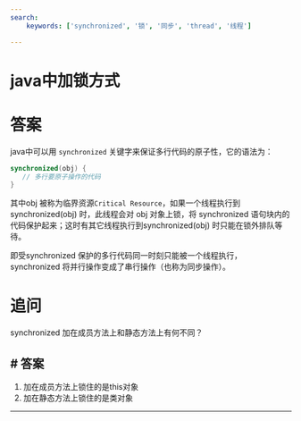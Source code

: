 ```yaml
---
search:
    keywords: ['synchronized', '锁', '同步', 'thread', '线程']

---
```


# java中加锁方式

# 答案
java中可以用 `synchronized` 关键字来保证多行代码的原子性，它的语法为：
```java
synchronized(obj) {
   // 多行要原子操作的代码
}
```
其中obj 被称为临界资源`Critical Resource`，如果一个线程执行到synchronized(obj) 时，此线程会对 obj 对象上锁，将 synchronized 语句块内的代码保护起来；这时有其它线程执行到synchronized(obj) 时只能在锁外排队等待。

即受synchronized 保护的多行代码同一时刻只能被一个线程执行，synchronized 将并行操作变成了串行操作（也称为同步操作）。

# 追问
synchronized 加在成员方法上和静态方法上有何不同？

## # 答案
1) 加在成员方法上锁住的是this对象
2) 加在静态方法上锁住的是类对象

---
